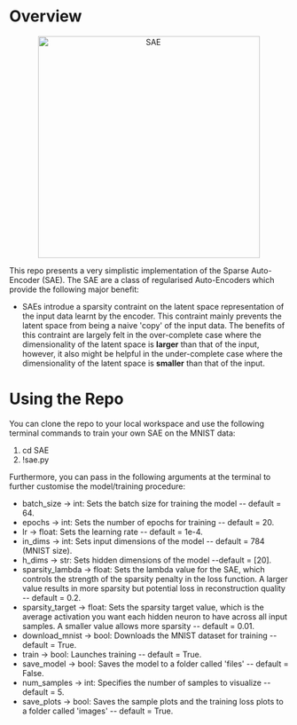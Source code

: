 # Overview
<div align="center">
    <img src="https://github.com/user-attachments/assets/216df41a-dc2e-4c89-be67-97e1359157e3" alt="SAE" width="400" height="400"/>
</div>

This repo presents a very simplistic implementation of the Sparse Auto-Encoder (SAE). The SAE are a class of regularised Auto-Encoders which provide the following major benefit:
* SAEs introdue a sparsity contraint on the latent space representation of the input data learnt by the encoder. This contraint mainly prevents the latent space from being a naive 'copy' of the input data. The benefits of this contraint are largely felt in the over-complete case where the dimensionality of the latent space is **larger** than that of the input, however, it also might be helpful in the under-complete case where the dimensionality of the latent space is **smaller** than that of the input.

# Using the Repo 
You can clone the repo to your local workspace and use the following terminal commands to train your own SAE on the MNIST data:
1. cd SAE
2. !sae.py

Furthermore, you can pass in the following arguments at the terminal to further customise the model/training procedure:
* batch_size -> int: Sets the batch size for training the model -- default = 64.
* epochs -> int: Sets the number of epochs for training -- default = 20.
* lr -> float: Sets the learning rate -- default = 1e-4.
* in_dims -> int: Sets input dimensions of the model -- default = 784 (MNIST size).
* h_dims -> str: Sets hidden dimensions of the model --default = \[20\].
* sparsity_lambda -> float: Sets the lambda value for the SAE, which controls the strength of the sparsity penalty in the loss function. A larger value results in more sparsity but potential loss in reconstruction quality -- default = 0.2.
* sparsity_target -> float: Sets the sparsity target value, which is the average activation you want each hidden neuron to have across all input samples. A smaller value allows more sparsity -- default = 0.01.
* download_mnist -> bool: Downloads the MNIST dataset for training -- default = True.
* train -> bool: Launches training -- default = True.
* save_model -> bool: Saves the model to a folder called 'files' -- default = False.
* num_samples -> int: Specifies the number of samples to visualize -- default = 5.
* save_plots -> bool: Saves the sample plots and the training loss plots to a folder called 'images' -- default = True.
